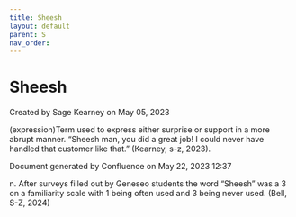 ```yaml
---
title: Sheesh
layout: default
parent: S
nav_order:
---
```


# Sheesh

Created by  Sage Kearney on May 05, 2023

(expression)Term used to express either surprise or support in a more abrupt manner. “Sheesh man, you did a great job! I could never have handled that customer like that.” (Kearney, s-z, 2023).

Document generated by Confluence on May 22, 2023 12:37

n. After surveys filled out by Geneseo students the word “Sheesh” was a 3 on a familiarity scale with 1 being often used and 3 being never used. (Bell, S-Z, 2024)
